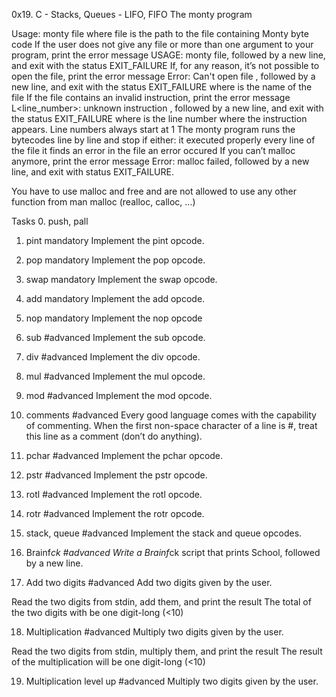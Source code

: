 0x19. C - Stacks, Queues - LIFO, FIFO
The monty program

Usage: monty file
where file is the path to the file containing Monty byte code
If the user does not give any file or more than one argument to your program, print the error message USAGE: monty file, followed by a new line, and exit with the status EXIT_FAILURE
If, for any reason, it’s not possible to open the file, print the error message Error: Can't open file <file>, followed by a new line, and exit with the status EXIT_FAILURE
where <file> is the name of the file
If the file contains an invalid instruction, print the error message L<line_number>: unknown instruction <opcode>, followed by a new line, and exit with the status EXIT_FAILURE
where is the line number where the instruction appears.
Line numbers always start at 1
The monty program runs the bytecodes line by line and stop if either:
it executed properly every line of the file
it finds an error in the file
an error occured
If you can’t malloc anymore, print the error message Error: malloc failed, followed by a new line, and exit with status EXIT_FAILURE.

You have to use malloc and free and are not allowed to use any other function from man malloc (realloc, calloc, …)

Tasks
0. push, pall

1. pint
mandatory
Implement the pint opcode.

2. pop
mandatory
Implement the pop opcode.

3. swap
mandatory
Implement the swap opcode.

4. add
mandatory
Implement the add opcode.

5. nop
mandatory
Implement the nop opcode

6. sub
#advanced
Implement the sub opcode.

7. div
#advanced
Implement the div opcode.

8. mul
#advanced
Implement the mul opcode.

9. mod
#advanced
Implement the mod opcode.

10. comments
#advanced
Every good language comes with the capability of commenting. When the first non-space character of a line is #, treat this line as a comment (don’t do anything).

11. pchar
#advanced
Implement the pchar opcode.

12. pstr
#advanced
Implement the pstr opcode.

13. rotl
#advanced
Implement the rotl opcode.

14. rotr
#advanced
Implement the rotr opcode.

15. stack, queue
#advanced
Implement the stack and queue opcodes.

16. Brainf*ck
#advanced
Write a Brainf*ck script that prints School, followed by a new line.
17. Add two digits
#advanced
Add two digits given by the user.

Read the two digits from stdin, add them, and print the result
The total of the two digits with be one digit-long (<10)

18. Multiplication
#advanced
Multiply two digits given by the user.

Read the two digits from stdin, multiply them, and print the result
The result of the multiplication will be one digit-long (<10)

19. Multiplication level up
#advanced
Multiply two digits given by the user.


